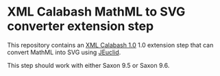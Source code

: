 # XML Calabash MathML to SVG converter extension step

This repository contains an
[XML Calabash 1.0](http://github.com/ndw/xmlcalabash1) 1.0 extension
step that can convert MathML into SVG using
[JEuclid](http://sourceforge.net/projects/jeuclid/).

This step should work with either Saxon 9.5 or Saxon 9.6.
